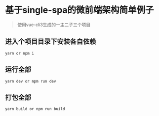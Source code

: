 # 基于single-spa的微前端架构简单例子
> 使用vue-cli3生成的一主二子三个项目

## 进入个项目目录下安装各自依赖
```
yarn or npm i
```

## 运行全部
```
yarn dev or npm run dev
```

## 打包全部
```
yarn build or npm run build
```